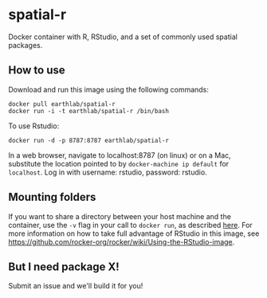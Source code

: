 # spatial-r

Docker container with R, RStudio, and a set of commonly used spatial packages.

## How to use

Download and run this image using the following commands:

```
docker pull earthlab/spatial-r
docker run -i -t earthlab/spatial-r /bin/bash
```    

To use Rstudio:

```
docker run -d -p 8787:8787 earthlab/spatial-r
```

In a web browser, navigate to localhost:8787 (on linux) or on a Mac, substitute the location pointed to by `docker-machine ip default` for `localhost`.
Log in with username: rstudio, password: rstudio.

## Mounting folders

If you want to share a directory between your host machine and the container, use the `-v` flag in your call to `docker run`, as described [here](https://github.com/rocker-org/rocker/wiki/Sharing-files-with-host-machine).
For more information on how to take full advantage of RStudio in this image, see https://github.com/rocker-org/rocker/wiki/Using-the-RStudio-image.

## But I need package X!

Submit an issue and we'll build it for you!
